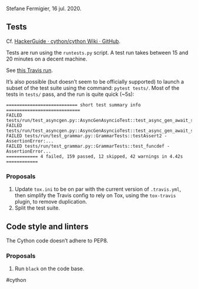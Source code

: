 Stefane Fermigier, 16 jul. 2020.

## Tests
Cf. [HackerGuide · cython/cython Wiki · GitHub](https://github.com/cython/cython/wiki/HackerGuide#tests).

Tests are run using the `runtests.py` script. A test run takes between 15 and 20 minutes on a decent machine.

See [this Travis run](https://travis-ci.com/github/abilian/cython/builds/175864790).

It’s also possible (but doesn’t seem to be officially supported) to launch a subset of the test suite using the command: `pytest tests/`. Most of the tests in `tests/` pass, and the run is quite quick (~5s):

```
=========================== short test summary info ============================
FAILED tests/run/test_asyncgen.py::AsyncGenAsyncioTest::test_async_gen_await_same_aclose_coro_twice
FAILED tests/run/test_asyncgen.py::AsyncGenAsyncioTest::test_async_gen_await_same_anext_coro_twice
FAILED tests/run/test_grammar.py::GrammarTests::testAssert2 - AssertionError:...
FAILED tests/run/test_grammar.py::GrammarTests::test_funcdef - AssertionError...
============ 4 failed, 159 passed, 12 skipped, 42 warnings in 4.42s ============
```


### Proposals

1. Update `tox.ini` to be on par with the current version of `.travis.yml`,  then simplify the Travis config to rely on Tox, using the `tox-travis` plugin, to remove duplication.
2. Split the test suite.


## Code style and linters
The Cython code doesn’t adhere to PEP8.


### Proposals
1. Run `black` on the code base.

<!-- Keywords -->
#cython
<!-- /Keywords -->
